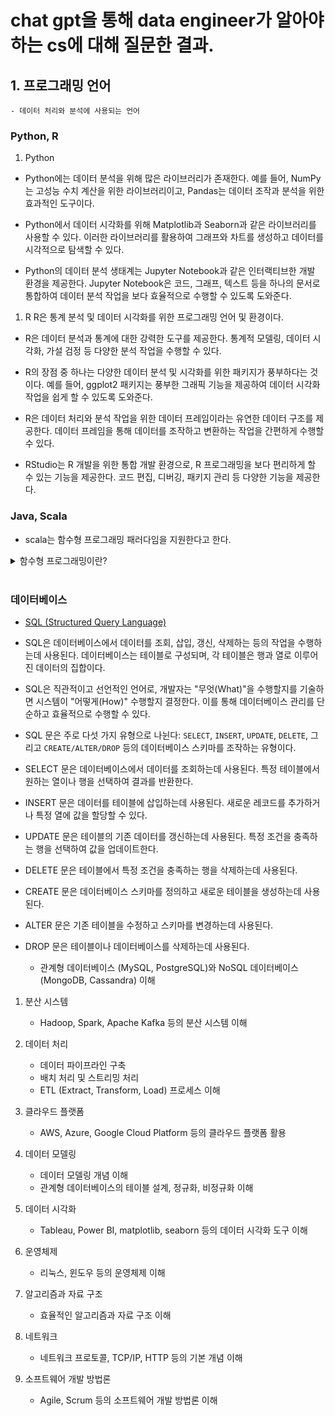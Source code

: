 # chat gpt을 통해 data engineer가 알아야 하는 cs에 대해 질문한 결과.

## 1. 프로그래밍 언어
    - 데이터 처리와 분석에 사용되는 언어
### Python, R 
1. Python
- Python에는 데이터 분석을 위해 많은 라이브러리가 존재한다. 예를 들어, NumPy는 고성능 수치 계산을 위한 라이브러리이고, Pandas는 데이터 조작과 분석을 위한 효과적인 도구이다.

- Python에서 데이터 시각화를 위해 Matplotlib과 Seaborn과 같은 라이브러리를 사용할 수 있다. 이러한 라이브러리를 활용하여 그래프와 차트를 생성하고 데이터를 시각적으로 탐색할 수 있다.

- Python의 데이터 분석 생태계는 Jupyter Notebook과 같은 인터랙티브한 개발 환경을 제공한다. Jupyter Notebook은 코드, 그래프, 텍스트 등을 하나의 문서로 통합하여 데이터 분석 작업을 보다 효율적으로 수행할 수 있도록 도와준다.

1. R
R은 통계 분석 및 데이터 시각화를 위한 프로그래밍 언어 및 환경이다.

- R은 데이터 분석과 통계에 대한 강력한 도구를 제공한다. 통계적 모델링, 데이터 시각화, 가설 검정 등 다양한 분석 작업을 수행할 수 있다.

- R의 장점 중 하나는 다양한 데이터 분석 및 시각화를 위한 패키지가 풍부하다는 것이다. 예를 들어, ggplot2 패키지는 풍부한 그래픽 기능을 제공하여 데이터 시각화 작업을 쉽게 할 수 있도록 도와준다.

- R은 데이터 처리와 분석 작업을 위한 데이터 프레임이라는 유연한 데이터 구조를 제공한다. 데이터 프레임을 통해 데이터를 조작하고 변환하는 작업을 간편하게 수행할 수 있다.

- RStudio는 R 개발을 위한 통합 개발 환경으로, R 프로그래밍을 보다 편리하게 할 수 있는 기능을 제공한다. 코드 편집, 디버깅, 패키지 관리 등 다양한 기능을 제공한다.

### Java, Scala
- scala는 함수형 프로그래밍 패러다임을 지원한다고 한다.
<details>
<summary>함수형 프로그래밍이란?</summary>

- Functional Programming은 프로그래밍 패러다임 중 하나로, 계산을 수학적 함수의 평가로 간주하는 방식을 강조한다. 특징은 다음과 같다.
1. 불변성(Immutability) : <br>데이터는 변경되지 않고 불변하다. 함수의 내부와 외부에 같은 명의 변수가 존재하더라도 매개변수로 전달하지 않았다면, 새로운 데이터를 생성하여 조작한다. <br> 또한 함수 내부의 동작으로 함수 외부는 영향받지 않는다.
데이터가 변경되지 않으므로 다른 부분에서 해당 데이터롤 공유할 수 있고, 동시성을 가진채로 병렬처리를 쉽게 구현할 수 있다.
2. 순수 함수(Pure Function) : <br>순수 함수는 같은 입력에 대해 항상 같은 출력을 반환하며, 부작용이 없는 함수이다. 부작용이란, 함수 외부의 상태를 변경하거나 예측할 수 없는 다른 동작을 수행하는 것을 의미한다. 입력에만 의존하기 때문에 테스트 및 디버깅이 용이하다. 또한 순수 함수는 독립적으로 실행될 수 있기 때문에 코드의 재사용성과 모듈성을 높여준다. 병렬 처리와 최적화를 용이하게 한다.
3. 불변성 데이터 구조(immutable Data Sturctures) : <br>데이터를 변경하는 대신 새로운 데이터 구조를 생성하여 데이터를 조작한다. 이는 기존 데이터의 불변성을 유지하면서 새로운 데이터를 생성하는 것을 의미한다. 
4. 고계 함수(Higher-Order Functions) : <br>함수를 값으로 다룰 수 있다. 함수를 다른 함수의 인자로 전달하거나 함수를 반환할 수 있다는 의미이다. 코드의 추상화 수준과 재사용성을 높이고, 모듈성을 강화할 수 있다. 고계 함수는 라이브러리 함수를 조합하거나 필터링, 매핑 등의 작업을 수행하는 데 사용될 수 있다.

    <details>
    <summary>고계 함수의 사용예시</summary>
    
    **고계 함수**

    고계 함수는 다른 함수를 인자로 받거나 함수를 반환하는 함수이다. 이를 활용하여 라이브러리 함수를 조합하거나 필터링, 매핑 등의 작업을 수행할 수 있다.

    예를 들어, JavaScript에서 배열(Array)을 다루는 고계 함수인 `map`과 `filter`를 사용해보자.

   1. `map` 함수는 배열의 각 요소에 대해 주어진 함수를 적용한 결과로 새로운 배열을 생성한다. 이때, `map` 함수는 콜백 함수를 인자로 받아 각 요소에 적용하여 결과를 반환한다.

    ```javascript
    const numbers = [1, 2, 3, 4, 5];

    // 각 요소에 대해 제곱한 새로운 배열 생성
    const squaredNumbers = numbers.map((num) => num ** 2);
    console.log(squaredNumbers); // 출력: [1, 4, 9, 16, 25]
    ```

   2. `filter` 함수는 주어진 함수를 사용하여 배열의 요소를 필터링하여 새로운 배열을 생성한다. 이때, `filter` 함수는 필터링 조건을 정의하는 콜백 함수를 인자로 받는다.

    ```javascript
    const numbers = [1, 2, 3, 4, 5];

    // 짝수만 필터링한 새로운 배열 생성
    const evenNumbers = numbers.filter((num) => num % 2 === 0);
    console.log(evenNumbers); // 출력: [2, 4]
    ```

    위 예시에서는 `map`과 `filter`와 같은 고계 함수를 사용하여 배열의 요소를 변환하고 필터링하는 방법을 보여주었다. 고계 함수를 조합하여 더 복잡한 작업을 수행할 수도 있다. 이러한 고계 함수들은 라이브러리에서 제공되며 다양한 작업에 유용하게 활용될 수 있다.

    </details><br>

5. 재귀(Recursion) : <br>재귀를 반복문 대신 사용할 수 있다. 재귀는 함수가 자기 자신을 호출하는 것을 의미한다. 반복적인 작업을 간결하고 추상화된 방식으로 처리할 수 있다.<br>재귀는 코드의 가독성을 높이고 추상화 수준을 높여준다. 


</details><br>


### 데이터베이스

- [SQL (Structured Query Language)]()
- SQL은 데이터베이스에서 데이터를 조회, 삽입, 갱신, 삭제하는 등의 작업을 수행하는데 사용된다. 데이터베이스는 테이블로 구성되며, 각 테이블은 행과 열로 이루어진 데이터의 집합이다.
- SQL은 직관적이고 선언적인 언어로, 개발자는 "무엇(What)"을 수행할지를 기술하면 시스템이 "어떻게(How)" 수행할지 결정한다. 이를 통해 데이터베이스 관리를 단순하고 효율적으로 수행할 수 있다.
- SQL 문은 주로 다섯 가지 유형으로 나뉜다: `SELECT`, `INSERT`, `UPDATE`, `DELETE`, 그리고 `CREATE/ALTER/DROP` 등의 데이터베이스 스키마를 조작하는 유형이다. 
- SELECT 문은 데이터베이스에서 데이터를 조회하는데 사용된다. 특정 테이블에서 원하는 열이나 행을 선택하여 결과를 반환한다.
- INSERT 문은 데이터를 테이블에 삽입하는데 사용된다. 새로운 레코드를 추가하거나 특정 열에 값을 할당할 수 있다.
- UPDATE 문은 테이블의 기존 데이터를 갱신하는데 사용된다. 특정 조건을 충족하는 행을 선택하여 값을 업데이트한다.
- DELETE 문은 테이블에서 특정 조건을 충족하는 행을 삭제하는데 사용된다.
- CREATE 문은 데이터베이스 스키마를 정의하고 새로운 테이블을 생성하는데 사용된다. 
- ALTER 문은 기존 테이블을 수정하고 스키마를 변경하는데 사용된다. 
- DROP 문은 테이블이나 데이터베이스를 삭제하는데 사용된다.


    - 관계형 데이터베이스 (MySQL, PostgreSQL)와 NoSQL 데이터베이스 (MongoDB, Cassandra) 이해

1. 분산 시스템
    - Hadoop, Spark, Apache Kafka 등의 분산 시스템 이해

2. 데이터 처리
    - 데이터 파이프라인 구축
    - 배치 처리 및 스트리밍 처리
    - ETL (Extract, Transform, Load) 프로세스 이해

3. 클라우드 플랫폼
    - AWS, Azure, Google Cloud Platform 등의 클라우드 플랫폼 활용

4. 데이터 모델링
    - 데이터 모델링 개념 이해
    - 관계형 데이터베이스의 테이블 설계, 정규화, 비정규화 이해

5. 데이터 시각화
    - Tableau, Power BI, matplotlib, seaborn 등의 데이터 시각화 도구 이해

6. 운영체제
    - 리눅스, 윈도우 등의 운영체제 이해

7. 알고리즘과 자료 구조
    - 효율적인 알고리즘과 자료 구조 이해

8.  네트워크
    - 네트워크 프로토콜, TCP/IP, HTTP 등의 기본 개념 이해

9.  소프트웨어 개발 방법론
    - Agile, Scrum 등의 소프트웨어 개발 방법론 이해

